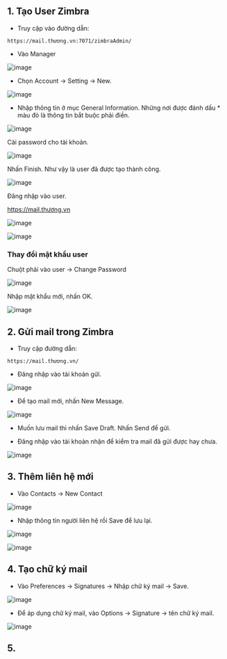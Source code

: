 ## 1. Tạo User Zimbra

- Truy cập vào đường dẫn:

```
https://mail.thương.vn:7071/zimbraAdmin/
```

- Vào Manager

![image](https://user-images.githubusercontent.com/111716161/193189376-3279d608-7d34-4ed1-a609-2eb7baf1f855.png)

- Chọn Account -> Setting -> New.

![image](https://user-images.githubusercontent.com/111716161/193189807-fdb004a5-97e4-4e5e-90a7-3f6117578df0.png)

- Nhập thông tin ở mục General Information. Những nơi được đánh dấu * màu đỏ là thông tin bắt buộc phải điền. 

![image](https://user-images.githubusercontent.com/111716161/193190018-5bcf0f76-3f93-4131-a89b-4c46e36f8564.png)

Cài password cho tài khoản.

![image](https://user-images.githubusercontent.com/111716161/193190352-61d8a5e9-28f1-4a13-b813-d62340293a44.png)

Nhấn Finish. Như vậy là user đã được tạo thành công.

![image](https://user-images.githubusercontent.com/111716161/193190400-1b9803e6-5cd0-4896-bb1c-fb8560063ab7.png)

Đăng nhập vào user.

https://mail.thương.vn

![image](https://user-images.githubusercontent.com/111716161/193190712-785577c2-b23f-48b3-8a52-f4dc7bb4dba8.png)

![image](https://user-images.githubusercontent.com/111716161/193190895-a20d3bc4-09f6-4ba3-bd4a-8959040f354f.png)

### Thay đổi mật khẩu user

Chuột phải vào user -> Change Password

![image](https://user-images.githubusercontent.com/111716161/193193028-ade7795c-81b1-4bce-9f86-b53731e2d010.png)

Nhập mật khẩu mới, nhấn OK.

![image](https://user-images.githubusercontent.com/111716161/193193067-4afe424e-6bbb-4743-bdbe-f661c49392c0.png)

## 2. Gửi mail trong Zimbra

- Truy cập đường dẫn: 

```
https://mail.thương.vn/
```

- Đăng nhập vào tài khoản gửi.

![image](https://user-images.githubusercontent.com/111716161/193193657-8c4d133e-8d8d-4c9c-916f-089520338467.png)

- Để tạo mail mới, nhấn New Message.

![image](https://user-images.githubusercontent.com/111716161/193216826-f6861e17-813f-4969-81cb-c2d78fed03cd.png)

- Muốn lưu mail thì nhấn Save Draft. Nhấn Send để gửi. 

- Đăng nhập vào tài khoản nhận để kiểm tra mail đã gửi được hay chưa. 

![image](https://user-images.githubusercontent.com/111716161/193216941-b2b35369-823d-40b2-a7c4-2f24fd9d3d82.png)

## 3. Thêm liên hệ mới

- Vào Contacts -> New Contact

![image](https://user-images.githubusercontent.com/111716161/193218837-e5561d97-c4a3-465f-9eb9-a7b684261ac9.png)

- Nhập thông tin người liên hệ rồi Save để lưu lại.

![image](https://user-images.githubusercontent.com/111716161/193219511-a27847ce-8391-4efc-bef2-63538e4e5b94.png)

![image](https://user-images.githubusercontent.com/111716161/193219591-764370f1-fe10-469b-a378-55d8e6178dbb.png)

## 4. Tạo chữ ký mail

- Vào Preferences -> Signatures -> Nhập chữ ký mail -> Save.

![image](https://user-images.githubusercontent.com/111716161/193221601-3bb83035-66f1-4c1b-8e65-b58bb8e68261.png)

- Để áp dụng chữ ký mail, vào Options -> Signature -> tên chữ ký mail.

![image](https://user-images.githubusercontent.com/111716161/193222500-6fdb8a98-8a07-4d25-9842-3e45a856dbc6.png)

## 5. 
